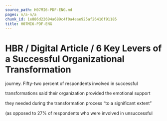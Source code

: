 ```yaml
---
source_path: H07MI6-PDF-ENG.md
pages: n/a-n/a
chunk_id: 1e886d22694a689c4f0a4eae925af26416f91185
title: H07MI6-PDF-ENG
---
```

# HBR / Digital Article / 6 Key Levers of a Successful Organizational Transformation

journey. Fifty-two percent of respondents involved in successful

transformations said their organization provided the emotional support

they needed during the transformation process “to a signiﬁcant extent”

(as opposed to 27% of respondents who were involved in unsuccessful
